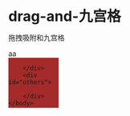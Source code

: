 # drag-and-九宫格
拖拽吸附和九宫格


<!DOCTYPE html>
<html>
	<head>
		<meta charset="UTF-8">
		<title></title>
		<style type="text/css">
			*{
				margin: 0;
				padding: 0;
			}
			body{
				height:1000px;
			}
			#box{
				position:absolute;
				width: 100px;
				height: 100px;
				background: brown;
				overflow: auto;
			}
			#others{
				position: absolute;
				top:300px;
				left:500px;
				width:200px;
				height: 200px;
				background: yellow;
			}
		</style>
	</head>
	<body>
		aa
		<div id="box">
			
		</div>
		<div id="others">
			
		</div>
	</body>
	<script type="text/javascript">
		var box = document.getElementById('box');
		
		//鼠标初始位置
		var startP = {left:0,top:0};
		//元素初始位置
		var elementP = {left:0,top:0};
		box.onmousedown = function(ev){
			var ev = ev || event;
			//ev.preventDefault();	dom2的绑定方式，也可用在这
			
			//获取鼠标位置
			startP.left = ev.clientX;
			startP.top = ev.clientY;
			
			//获取元素位置
			elementP.left = box.offsetLeft;
			elementP.top = box.offsetTop;
			
			//全局捕获  处理ie8
			if(box.setCapture){
				box.setCapture();
			}
			
			
			document.onmousemove = function(ev){
				var ev = ev || event;
				
				//鼠标现在的位置
				var nowP = {};
				nowP.left = ev.clientX;
				nowP.top = ev.clientY;
				
				//鼠标的距离差
				var disX = 0;
				var disY = 0;
				disX = nowP.left - startP.left;
				disY = nowP.top - startP.top;
				
				//范围的限定
				var left = elementP.left + disX;
				var top = elementP.top + disY;
				
				if(left < 100){
					left = 0;
				}else if(left > document.documentElement.clientWidth-box.offsetWidth-100){
					left = document.documentElement.clientWidth-box.offsetWidth;
				};
				
				if(top < 100){
					top = 0;
				}else if(top > document.documentElement.clientHeight - box.offsetHeight-100){
					top = document.documentElement.clientHeight - box.offsetHeight;
				};
				
				
				
				box.style.left = left + 'px';
				box.style.top = top + 'px';
				
				var t1 = box.getBoundingClientRect().top;
				var l1 = box.getBoundingClientRect().left;
				var r1 = box.getBoundingClientRect().right;
				var b1 = box.getBoundingClientRect().bottom;
				
				var T1 = others.getBoundingClientRect().top;
				var L1 = others.getBoundingClientRect().left;
				var R1 = others.getBoundingClientRect().right;
				var B1 = others.getBoundingClientRect().bottom;
				
				if(t1>B1 || l1>R1 || r1<L1 ||b1<T1 ){
					others.style.background = 'yellow';
					others.innerText = 'yellow';
				}else{
					others.style.background = 'pink';
					others.innerText = 'pink';
				}
				
			}
			
			document.onmouseup = function(){
				document.onmousemove = document.onmouseup = null;
				if(box.releaseCapture){
					box.releaseCapture()
				}
				
			}
		
			//dom0
			return false;  //dom0的绑定方式
		}
		
		
		
		
	</script>
</html>

